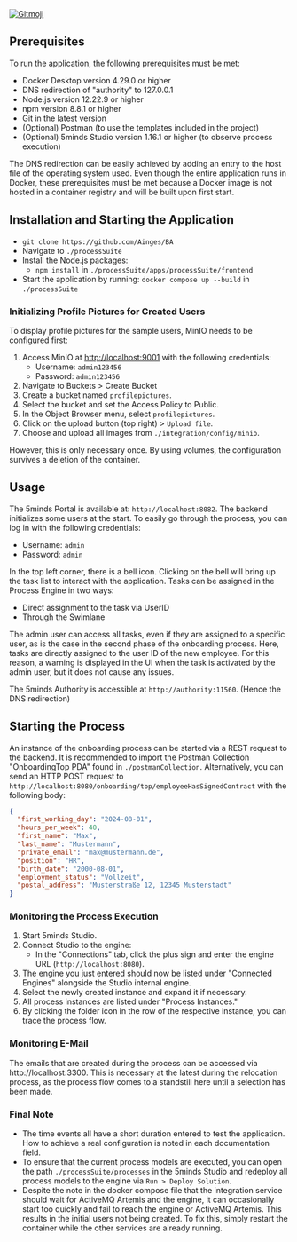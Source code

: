 <a href="https://gitmoji.dev">
  <img
    src="https://img.shields.io/badge/gitmoji-%20😜%20😍-FFDD67.svg?style=flat-square"
    alt="Gitmoji"
  />
</a>



## Prerequisites
To run the application, the following prerequisites must be met:
- Docker Desktop version 4.29.0 or higher
- DNS redirection of "authority" to 127.0.0.1
- Node.js version 12.22.9 or higher
- npm version 8.8.1 or higher
- Git in the latest version
- (Optional) Postman (to use the templates included in the project)
- (Optional) 5minds Studio version 1.16.1 or higher (to observe process execution)

The DNS redirection can be easily achieved by adding an entry to the host file of the operating system used. 
Even though the entire application runs in Docker, these prerequisites must be met because a Docker image is not hosted in a container registry and will be built upon first start.

## Installation and Starting the Application
- `git clone https://github.com/Ainges/BA`
- Navigate to `./processSuite`
- Install the Node.js packages:
  - `npm install` in `./processSuite/apps/processSuite/frontend`
- Start the application by running: `docker compose up --build` in `./processSuite`

### Initializing Profile Pictures for Created Users
To display profile pictures for the sample users, MinIO needs to be configured first:

1. Access MinIO at [http://localhost:9001](http://localhost:9001) with the following credentials:
   - Username: `admin123456`
   - Password: `admin123456`
2. Navigate to Buckets > Create Bucket
3. Create a bucket named `profilepictures`.
4. Select the bucket and set the Access Policy to Public.
5. In the Object Browser menu, select `profilepictures`.
6. Click on the upload button (top right) > `Upload file`.
7. Choose and upload all images from `./integration/config/minio`.

However, this is only necessary once. By using volumes, the configuration survives a deletion of the container.


## Usage
The 5minds Portal is available at: `http://localhost:8082`. 
The backend initializes some users at the start. To easily go through the process, you can log in with the following credentials:
- Username: `admin`
- Password: `admin`

In the top left corner, there is a bell icon. Clicking on the bell will bring up the task list to interact with the application. 
Tasks can be assigned in the Process Engine in two ways:
- Direct assignment to the task via UserID
- Through the Swimlane

The admin user can access all tasks, even if they are assigned to a specific user, as is the case in the second phase of the onboarding process. 
Here, tasks are directly assigned to the user ID of the new employee. For this reason, a warning is displayed in the UI when the task is activated by the admin user, but it does not cause any issues.

The 5minds Authority is accessible at `http://authority:11560`. (Hence the DNS redirection)

## Starting the Process

An instance of the onboarding process can be started via a REST request to the backend. 
It is recommended to import the Postman Collection "OnboardingTop PDA" found in `./postmanCollection`. Alternatively, you can send an HTTP POST request to `http://localhost:8080/onboarding/top/employeeHasSignedContract` with the following body:
```json
{
  "first_working_day": "2024-08-01",
  "hours_per_week": 40,
  "first_name": "Max",
  "last_name": "Mustermann",
  "private_email": "max@mustermann.de",
  "position": "HR",
  "birth_date": "2000-08-01",
  "employment_status": "Vollzeit",
  "postal_address": "Musterstraße 12, 12345 Musterstadt"
}
```

### Monitoring the Process Execution
1. Start 5minds Studio.
2. Connect Studio to the engine: 
   - In the "Connections" tab, click the plus sign and enter the engine URL (`http://localhost:8080`).
3. The engine you just entered should now be listed under "Connected Engines" alongside the Studio internal engine.
4. Select the newly created instance and expand it if necessary.
5. All process instances are listed under "Process Instances."
6. By clicking the folder icon in the row of the respective instance, you can trace the process flow.

### Monitoring E-Mail
The emails that are created during the process can be accessed via http://localhost:3300. This is necessary at the latest during the relocation process, as the process flow comes to a standstill here until a selection has been made.


### Final Note
- The time events all have a short duration entered to test the application. How to achieve a real configuration is noted in each documentation field.
- To ensure that the current process models are executed, you can open the path `./processSuite/processes` in the 5minds Studio and redeploy all process models to the engine via `Run > Deploy Solution`.
- Despite the note in the docker compose file that the integration service should wait for ActiveMQ Artemis and the engine, it can occasionally start too quickly and fail to reach the engine or ActiveMQ Artemis. This results in the initial users not being created. To fix this, simply restart the container while the other services are already running.










